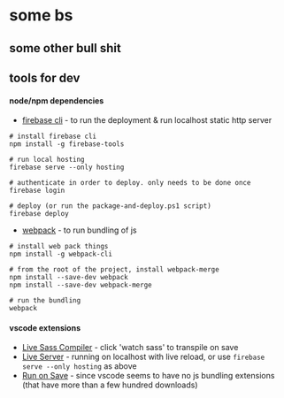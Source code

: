 # some bs

## some other bull shit

## tools for dev

#### node/npm dependencies

* [firebase cli](https://firebase.google.com/docs/cli?hl=en) - to run the deployment & run localhost static http server

```npm
# install firebase cli
npm install -g firebase-tools

# run local hosting
firebase serve --only hosting

# authenticate in order to deploy. only needs to be done once
firebase login

# deploy (or run the package-and-deploy.ps1 script)
firebase deploy
```

* [webpack](https://webpack.js.org/guides/getting-started/) - to run bundling of js

```npm
# install web pack things
npm install -g webpack-cli

# from the root of the project, install webpack-merge
npm install --save-dev webpack
npm install --save-dev webpack-merge

# run the bundling
webpack
```

#### vscode extensions

* [Live Sass Compiler]() - click 'watch sass' to transpile on save
* [Live Server]() - running on localhost with live reload, or use ```firebase serve --only hosting``` as above
* [Run on Save]() - since vscode seems to have no js bundling extensions (that have more than a few hundred downloads)